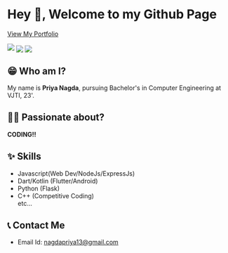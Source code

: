 # Hey 👋, Welcome to my Github Page

[View My Portfolio](https://pri1311.github.io/portfolio/)

<img  src="https://github-readme-streak-stats.herokuapp.com/?user=pri1311&" />
<img align="center" src="https://github-readme-stats.anuraghazra1.vercel.app/api?username=pri1311&show_icons=true&include_all_commits=true&theme=ayu-mirage" />
<img align="center" src="https://github-readme-stats.anuraghazra1.vercel.app/api/top-langs/?username=pri1311&layout=compact&theme=ayu-mirage" />

<br>

## 😁 Who am I?
My name is **Priya Nagda**, pursuing Bachelor's in Computer Engineering at VJTI, 23'.

## 👨‍💻 Passionate about?
**CODING!!**<br>

## ✨ Skills
* Javascript(Web Dev/NodeJs/ExpressJs)
* Dart/Kotlin (Flutter/Android)
* Python (Flask)
* C++ (Competitive Coding) <br>
etc...

## 📞 Contact Me
* Email Id: nagdapriya13@gmail.com
